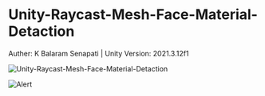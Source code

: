 # Unity-Raycast-Mesh-Face-Material-Detaction
Auther: K Balaram Senapati | 
Unity Version: 2021.3.12f1


![Unity-Raycast-Mesh-Face-Material-Detaction](https://user-images.githubusercontent.com/38833814/231137054-fc06f6db-d4b7-4b4c-b39c-4e075d8d4d34.gif)

![Alert](https://user-images.githubusercontent.com/38833814/231138785-880133a2-ae07-42e8-bbdc-f5c89b482576.png)
